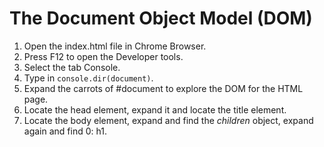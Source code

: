 # The Document Object Model (DOM)

1. Open the index.html file in Chrome Browser.
2. Press F12 to open the Developer tools.
3. Select the tab Console.
4. Type in ```console.dir(document)```.
5. Expand the carrots of #document to explore the DOM for the HTML page.
6. Locate the head element, expand it and locate the title element.
7. Locate the body element, expand and find the <em>children</em> object, expand again and find 0: h1.

